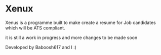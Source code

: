 # Xenux

Xenus is a programme built to make create a resume for Job candidates which will be ATS compliant.

it is still a work in progress and more changes to be made soon


Developed by Baboosh617 and I :)
